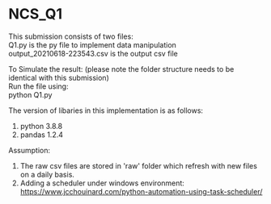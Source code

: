 # NCS_Q1

This submission consists of two files: <br/>
Q1.py is the py file to implement data manipulation<br/>
output_20210618-223543.csv is the output csv file<br/>

To Simulate the result: (please note the folder structure needs to be identical with this submission)<br/>
Run the file using:<br/>
python Q1.py

The version of libaries in this implementation is as follows:<br/>
1. python 3.8.8<br/>
2. pandas 1.2.4<br/>

Assumption: <br/>
1. The raw csv files are stored in 'raw' folder which refresh with new files on a daily basis. <br/>
2. Adding a scheduler under windows environment: https://www.jcchouinard.com/python-automation-using-task-scheduler/<br/>

